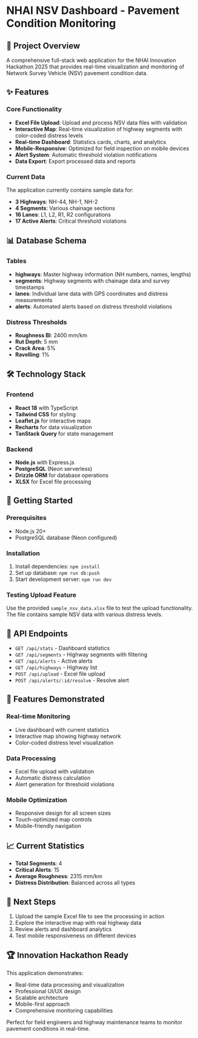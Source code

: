 # NHAI NSV Dashboard - Pavement Condition Monitoring

## 🚀 Project Overview

A comprehensive full-stack web application for the NHAI Innovation Hackathon 2025 that provides real-time visualization and monitoring of Network Survey Vehicle (NSV) pavement condition data.

## ✨ Features

### Core Functionality
- **Excel File Upload**: Upload and process NSV data files with validation
- **Interactive Map**: Real-time visualization of highway segments with color-coded distress levels
- **Real-time Dashboard**: Statistics cards, charts, and analytics
- **Mobile-Responsive**: Optimized for field inspection on mobile devices  
- **Alert System**: Automatic threshold violation notifications
- **Data Export**: Export processed data and reports

### Current Data
The application currently contains sample data for:
- **3 Highways**: NH-44, NH-1, NH-2
- **4 Segments**: Various chainage sections
- **16 Lanes**: L1, L2, R1, R2 configurations
- **17 Active Alerts**: Critical threshold violations

## 📊 Database Schema

### Tables
- **highways**: Master highway information (NH numbers, names, lengths)
- **segments**: Highway segments with chainage data and survey timestamps
- **lanes**: Individual lane data with GPS coordinates and distress measurements
- **alerts**: Automated alerts based on distress threshold violations

### Distress Thresholds
- **Roughness BI**: 2400 mm/km
- **Rut Depth**: 5 mm
- **Crack Area**: 5%
- **Ravelling**: 1%

## 🛠 Technology Stack

### Frontend
- **React 18** with TypeScript
- **Tailwind CSS** for styling
- **Leaflet.js** for interactive maps
- **Recharts** for data visualization
- **TanStack Query** for state management

### Backend
- **Node.js** with Express.js
- **PostgreSQL** (Neon serverless)
- **Drizzle ORM** for database operations
- **XLSX** for Excel file processing

## 🚀 Getting Started

### Prerequisites
- Node.js 20+
- PostgreSQL database (Neon configured)

### Installation
1. Install dependencies: `npm install`
2. Set up database: `npm run db:push`
3. Start development server: `npm run dev`

### Testing Upload Feature
Use the provided `sample_nsv_data.xlsx` file to test the upload functionality. The file contains sample NSV data with various distress levels.

## 📱 API Endpoints

- `GET /api/stats` - Dashboard statistics
- `GET /api/segments` - Highway segments with filtering
- `GET /api/alerts` - Active alerts
- `GET /api/highways` - Highway list
- `POST /api/upload` - Excel file upload
- `POST /api/alerts/:id/resolve` - Resolve alert

## 🎯 Features Demonstrated

### Real-time Monitoring
- Live dashboard with current statistics
- Interactive map showing highway network
- Color-coded distress level visualization

### Data Processing
- Excel file upload with validation
- Automatic distress calculation
- Alert generation for threshold violations

### Mobile Optimization
- Responsive design for all screen sizes
- Touch-optimized map controls
- Mobile-friendly navigation

## 📈 Current Statistics

- **Total Segments**: 4
- **Critical Alerts**: 15
- **Average Roughness**: 2315 mm/km
- **Distress Distribution**: Balanced across all types

## 🔧 Next Steps

1. Upload the sample Excel file to see the processing in action
2. Explore the interactive map with real highway data
3. Review alerts and dashboard analytics
4. Test mobile responsiveness on different devices

## 🏆 Innovation Hackathon Ready

This application demonstrates:
- Real-time data processing and visualization
- Professional UI/UX design
- Scalable architecture
- Mobile-first approach
- Comprehensive monitoring capabilities

Perfect for field engineers and highway maintenance teams to monitor pavement conditions in real-time.